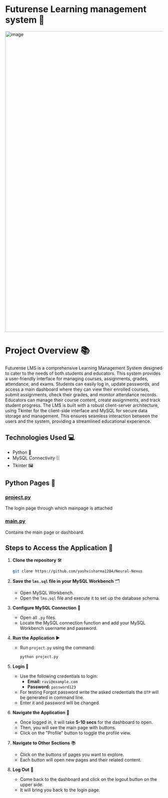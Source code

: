 # Futurense Learning management system 🌟
<img width="960" alt="image" src="https://github.com/yashvisharma1204/Neural-Nexus/assets/137611141/5bafb37c-1926-4263-9cc5-54ea86a829c9">

# Project Overview 📚
Futurense LMS is a comprehensive Learning Management System designed to cater to the needs of both students and educators. This system provides a user-friendly interface for managing courses, assignments, grades, attendance, and exams. Students can easily log in, update passwords, and access a main dashboard where they can view their enrolled courses, submit assignments, check their grades, and monitor attendance records. Educators can manage their course content, create assignments, and track student progress. The LMS is built with a robust client-server architecture, using Tkinter for the client-side interface and MySQL for secure data storage and management. This ensures seamless interaction between the users and the system, providing a streamlined educational experience.

## Technologies Used 💻
- Python 🐍
- MySQL Connectivity 🗄️
- Tkinter 🖼️

## Python Pages 📄

### [project.py](project.py)
The login page through which mainpage is attached

### [main.py](main.py)
Contains the main page or dashboard.

## Steps to Access the Application 🚀

1. **Clone the repository** 🛠️
   ```bash
   git clone https://github.com/yashvisharma1204/Neural-Nexus
   ```
   
2. **Save the `lms.sql` file in your MySQL Workbench** 🗂️
   - Open MySQL Workbench.
   - Open the `lms.sql` file and execute it to set up the database schema.

3. **Configure MySQL Connection** 🔧
   - Open all `.py` files.
   - Locate the MySQL connection function and add your MySQL Workbench username and password.

4. **Run the Application** ▶️
   - Run `project.py` using the command:
     ```bash
     python project.py
     ```

5. **Login** 🔑
   - Use the following credentials to login:
     - **Email:** `ravi@example.com`
     - **Password:** `password123`
   - For testing Forgot password write the asked credentials the `OTP` will be generated in command line.
   - Enter it and password will be changed

6. **Navigate the Application** 🧭
   - Once logged in, it will take **5-10 secs** for the dashboard to open.
   - Then, you will see the main page with buttons.
   - Click on the "Profile" button to toggle the profile view.

7. **Navigate to Other Sections** 📚
   - Click on the buttons of pages you want to explore.
   - Each button will open new pages and their related content.

8. **Log Out** 🚪
   - Come back to the dashboard and click on the logout button on the upper side.
   - It will bring you back to the login page.
